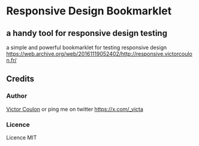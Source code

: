 # Responsive Design Bookmarklet
## a handy tool for responsive design testing

a simple and powerful bookmarklet for testing responsive design https://web.archive.org/web/20161119052402/http://responsive.victorcoulon.fr/

## Credits

### Author
[Victor Coulon](https://victorcoulon.com) or ping me on twitter https://x.com/_victa

### Licence
Licence MIT
